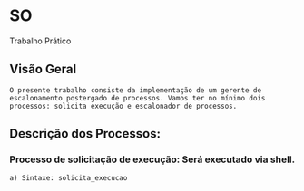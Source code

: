# SO
Trabalho Prático
## Visão Geral
    O presente trabalho consiste da implementação de um gerente de escalonamento postergado de processos. Vamos ter no mínimo dois processos: solicita execução e escalonador de processos.
## Descrição dos Processos:

### **Processo de solicitação de execução:** Será executado via shell.
    a) Sintaxe: solicita_execucao